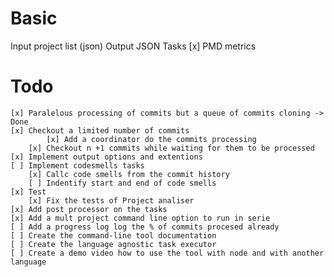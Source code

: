 # Basic
Input project list (json)
Output
	JSON
Tasks
    [x] PMD metrics
# Todo
	[x] Paralelous processing of commits but a queue of commits cloning -> Done
	[x] Checkout a limited number of commits
       		[x] Add a coordinator do the commits processing
		[x] Checkout n +1 commits while waiting for them to be processed
	[x] Implement output options and extentions
	[ ] Implement codesmells tasks
        [x] Callc code smells from the commit history
        [ ] Indentify start and end of code smells
	[x] Test
        [x] Fix the tests of Project analiser
    [x] Add post processor on the tasks
    [x] Add a mult project command line option to run in serie
    [ ] Add a progress log log the % of commits procesed already 
    [ ] Create the command-line tool documentation
    [ ] Create the language agnostic task executor
    [ ] Create a demo video how to use the tool with node and with another language
